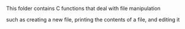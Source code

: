 This folder contains C functions that deal with file manipulation

such as creating a new file, printing the contents of a file, and editing it

